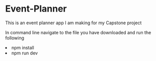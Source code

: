 # Event-Planner
This is an event planner app I am making for my Capstone project

In command line navigate to the file you have downloaded and run the following
<li>npm install</li>
<li>npm run dev</li>
